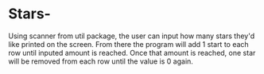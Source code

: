 # Stars-
Using scanner from util package, the user can input how many stars they'd like printed on the screen. From there the program will add 1 start to each row until inputed amount is reached. Once that amount is reached, one star will be removed from each row until the value is 0 again. 
